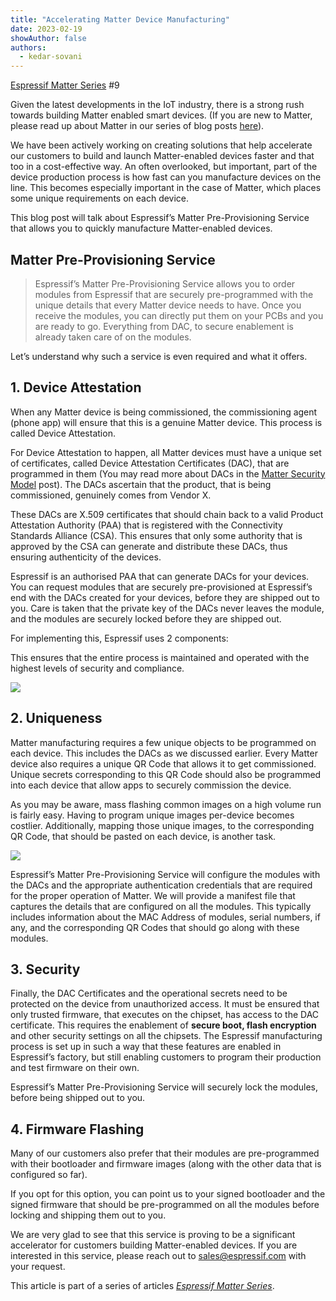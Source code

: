 ```yaml
---
title: "Accelerating Matter Device Manufacturing"
date: 2023-02-19
showAuthor: false
authors: 
  - kedar-sovani
---
```

[Espressif Matter Series](/matter-38ccf1d60bcd) #9

Given the latest developments in the IoT industry, there is a strong rush towards building Matter enabled smart devices. (If you are new to Matter, please read up about Matter in our series of blog posts [here](/matter-38ccf1d60bcd)).

We have been actively working on creating solutions that help accelerate our customers to build and launch Matter-enabled devices faster and that too in a cost-effective way. An often overlooked, but important, part of the device production process is how fast can you manufacture devices on the line. This becomes especially important in the case of Matter, which places some unique requirements on each device.

This blog post will talk about Espressif’s Matter Pre-Provisioning Service that allows you to quickly manufacture Matter-enabled devices.

## Matter Pre-Provisioning Service

> Espressif’s Matter Pre-Provisioning Service allows you to order modules from Espressif that are securely pre-programmed with the unique details that every Matter device needs to have. Once you receive the modules, you can directly put them on your PCBs and you are ready to go. Everything from DAC, to secure enablement is already taken care of on the modules.

Let’s understand why such a service is even required and what it offers.

## 1. Device Attestation

When any Matter device is being commissioned, the commissioning agent (phone app) will ensure that this is a genuine Matter device. This process is called Device Attestation.

For Device Attestation to happen, all Matter devices must have a unique set of certificates, called Device Attestation Certificates (DAC), that are programmed in them (You may read more about DACs in the [Matter Security Model](/matter-security-model-37f806d3b0b2) post). The DACs ascertain that the product, that is being commissioned, genuinely comes from Vendor X.

These DACs are X.509 certificates that should chain back to a valid Product Attestation Authority (PAA) that is registered with the Connectivity Standards Alliance (CSA). This ensures that only some authority that is approved by the CSA can generate and distribute these DACs, thus ensuring authenticity of the devices.

Espressif is an authorised PAA that can generate DACs for your devices. You can request modules that are securely pre-provisioned at Espressif’s end with the DACs created for your devices, before they are shipped out to you. Care is taken that the private key of the DACs never leaves the module, and the modules are securely locked before they are shipped out.

For implementing this, Espressif uses 2 components:

This ensures that the entire process is maintained and operated with the highest levels of security and compliance.

![](https://miro.medium.com/v2/resize:fit:640/format:webp/1*QWMY8VLw-miQmu2ulsuFrQ.png)

## 2. Uniqueness

Matter manufacturing requires a few unique objects to be programmed on each device. This includes the DACs as we discussed earlier. Every Matter device also requires a unique QR Code that allows it to get commissioned. Unique secrets corresponding to this QR Code should also be programmed into each device that allow apps to securely commission the device.

As you may be aware, mass flashing common images on a high volume run is fairly easy. Having to program unique images per-device becomes costlier. Additionally, mapping those unique images, to the corresponding QR Code, that should be pasted on each device, is another task.

![](https://miro.medium.com/v2/resize:fit:640/format:webp/1*g5AAdQqXBLtDHvOChkqCsg.png)

Espressif’s Matter Pre-Provisioning Service will configure the modules with the DACs and the appropriate authentication credentials that are required for the proper operation of Matter. We will provide a manifest file that captures the details that are configured on all the modules. This typically includes information about the MAC Address of modules, serial numbers, if any, and the corresponding QR Codes that should go along with these modules.

## 3. Security

Finally, the DAC Certificates and the operational secrets need to be protected on the device from unauthorized access. It must be ensured that only trusted firmware, that executes on the chipset, has access to the DAC certificate. This requires the enablement of __secure boot, flash encryption__  and other security settings on all the chipsets. The Espressif manufacturing process is set up in such a way that these features are enabled in Espressif’s factory, but still enabling customers to program their production and test firmware on their own.

Espressif’s Matter Pre-Provisioning Service will securely lock the modules, before being shipped out to you.

## 4. Firmware Flashing

Many of our customers also prefer that their modules are pre-programmed with their bootloader and firmware images (along with the other data that is configured so far).

If you opt for this option, you can point us to your signed bootloader and the signed firmware that should be pre-programmed on all the modules before locking and shipping them out to you.

We are very glad to see that this service is proving to be a significant accelerator for customers building Matter-enabled devices. If you are interested in this service, please reach out to [sales@espressif.com](mailto:sales@espressif.com) with your request.

This article is part of a series of articles [*Espressif Matter Series*](/matter-38ccf1d60bcd).
